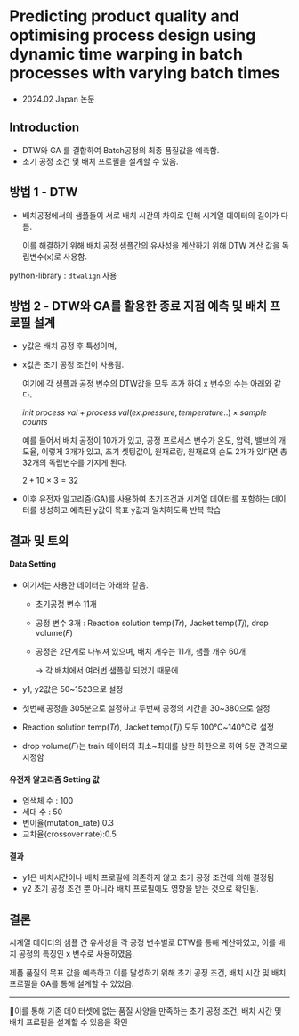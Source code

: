 # Predicting product quality and optimising process design using dynamic time warping in batch processes with varying batch times

- 2024.02 Japan 논문

## Introduction
- DTW와 GA 를 결합하여 Batch공정의 최종 품질값을 예측함. 
- 초기 공정 조건 및 배치 프로필을 설계할 수 있음. 

## 방법 1 - DTW
- 배치공정에서의 샘플들이 서로 배치 시간의 차이로 인해 시계열 데이터의 길이가 다름. 
  
  이를 해결하기 위해 배치 공정 샘플간의 유사성을 계산하기 위해 DTW 계산 값을 독립변수(x)로 사용함. 

python-library : `dtwalign` 사용

## 방법 2 - DTW와 GA를 활용한 종료 지점 예측 및 배치 프로필 설계
- y값은 배치 공정 후 특성이며, 
- x값은 초기 공정 조건이 사용됨.

    여기에 각 샘플과 공정 변수의 DTW값을 모두 추가 하여 x 변수의 수는 아래와 같다. 
    
    $init\;process\;val + process\;val(ex.pressure, temperature..) \times sample \;counts$

    예를 들어서 배치 공정이 10개가 있고, 공정 프로세스 변수가 온도, 압력, 밸브의 개도율, 이렇게 3개가 있고, 초기 셋팅값이, 원재료량, 원재료의 순도 2개가 있다면
    총 32개의 독립변수를 가지게 된다.

    $2 + 10 \times 3 = 32$

- 이후 유전자 알고리즘(GA)를 사용하여 초기조건과 시계열 데이터를 포함하는 데이터를 생성하고 예측된 y값이 목표 y값과 일치하도록 반복 학습

## 결과 및 토의

#### Data Setting
- 여기서는 사용한 데이터는 아래와 같음. 
  - 초기공정 변수 11개
  - 공정 변수 3개 : Reaction solution temp($Tr$), Jacket temp($Tj$), drop volume($F$)
  - 공정은 2단계로 나눠져 있으며, 배치 개수는 11개, 샘플 개수 60개
    
    → 각 배치에서 여러번 샘플링 되었기 때문에

- y1, y2값은 50~1523으로 설정

- 첫번째 공정을 305분으로 설정하고 두번째 공정의 시간을 30~380으로 설정
- Reaction solution temp($Tr$), Jacket temp($Tj$) 모두 100℃~140℃로 설정
- drop volume($F$)는 train 데이터의 최소~최대를 상한 하한으로 하여 5분 간격으로 지정함

#### 유전자 알고리즘 Setting 값

- 염색체 수 : 100
- 세대 수 : 50 
- 변이율(mutation_rate):0.3
- 교차율(crossover rate):0.5

#### 결과
- y1은 배치시간이나 배치 프로필에 의존하지 않고 초기 공정 조건에 의해 결정됨
- y2 초기 공정 조건 뿐 아니라 배치 프로필에도 영향을 받는 것으로 확인됨. 
  

## 결론 
시계열  데이터의  샘플  간  유사성을  각  공정  변수별로  DTW를  통해  계산하였고,  이를  배치  공정의  특징인  x 변수로  사용하였음.

제품  품질의 목표  값을 예측하고  이를 달성하기 위해  초기  공정 조건,  배치 시간  및  배치  프로필을  GA를  통해  설계할 수 있었음.

---
📌이를 통해 기존 데이터셋에 없는 품질 사양을 만족하는 초기 공정 조건, 배치 시간 및 배치 프로필을 설계할 수 있음을 확인